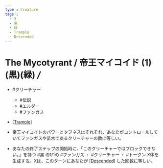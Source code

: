```yaml
---
type : Creature
tags : 
  - 3
  - 黒
  - 緑
  - Trample
  - Descended
---
```

# The Mycotyrant / 帝王マイコイド (1)(黒)(緑) */*

* #クリーチャー
  * #伝説
  * #エルダー
  * #ファンガス

* [[Trample]]
* 帝王マイコイドのパワーとタフネスはそれぞれ、あなたがコントロールしていてファンガスや苗木であるクリーチャーの数に等しい。
* あなたの終了ステップの開始時に、「このクリーチャーではブロックできない。」を持つ #黒 の1/1の #ファンガス ・ #クリーチャー ・ #トークン X体を生成する。Xは、このターンにあなたが [[Descended]] した回数に等しい。


[//begin]: # "Autogenerated link references for markdown compatibility"
[Trample]: ../../KeywordAbilities/Trample.md "Trample / トランプル"
[Descended]: ../../KeywordAbilities/Descended.md "Descended / 落魄"
[//end]: # "Autogenerated link references"
